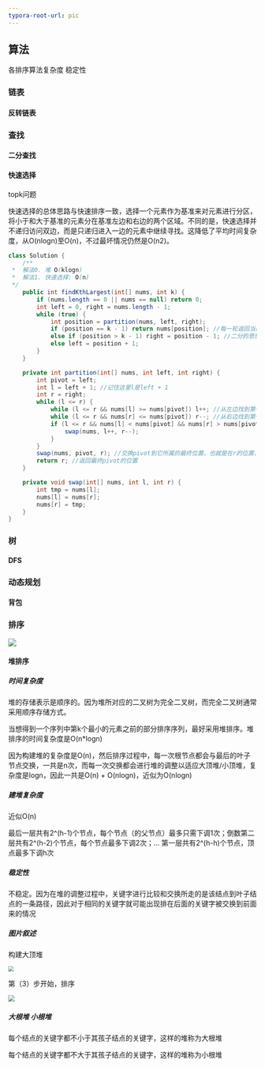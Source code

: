 ```yaml
---
typora-root-url: pic
---
```


## 算法

各排序算法复杂度 稳定性

### 链表

#### 反转链表

### 查找

#### 二分查找

#### 快速选择

topk问题

快速选择的总体思路与快速排序一致，选择一个元素作为基准来对元素进行分区，将小于和大于基准的元素分在基准左边和右边的两个区域。不同的是，快速选择并不递归访问双边，而是只递归进入一边的元素中继续寻找。这降低了平均时间复杂度，从O(nlogn)至O(n)，不过最坏情况仍然是O(n2)。

```java
class Solution {
    /**
 *  解法0. 堆 O(klogn)
 *  解法1. 快速选择: O(n)
 */
    public int findKthLargest(int[] nums, int k) {
        if (nums.length == 0 || nums == null) return 0;
        int left = 0, right = nums.length - 1;
        while (true) {
            int position = partition(nums, left, right);
            if (position == k - 1) return nums[position]; //每一轮返回当前pivot的最终位置，它的位置就是第几大的，如果刚好是第K大的数
            else if (position > k - 1) right = position - 1; //二分的思想
            else left = position + 1;
        }
    }

    private int partition(int[] nums, int left, int right) {
        int pivot = left;
        int l = left + 1; //记住这里l是left + 1
        int r = right;
        while (l <= r) {
            while (l <= r && nums[l] >= nums[pivot]) l++; //从左边找到第一个小于nums[pivot]的数
            while (l <= r && nums[r] <= nums[pivot]) r--; //从右边找到第一个大于nums[pivot]的数
            if (l <= r && nums[l] < nums[pivot] && nums[r] > nums[pivot]) {
                swap(nums, l++, r--);
            }
        }
        swap(nums, pivot, r); //交换pivot到它所属的最终位置，也就是在r的位置，因为此时r的左边都比r大，右边都比r小
        return r; //返回最终pivot的位置
    }

    private void swap(int[] nums, int l, int r) {
        int tmp = nums[l];
        nums[l] = nums[r];
        nums[r] = tmp;
    }
}
```

### 树

#### DFS

### 动态规划

#### 背包

### 排序

![](D:/ideaprojects/School-Notes/面试/pic/sort.png)

#### 堆排序

##### 时间复杂度

堆的存储表示是顺序的。因为堆所对应的二叉树为完全二叉树，而完全二叉树通常采用顺序存储方式。

当想得到一个序列中第k个最小的元素之前的部分排序序列，最好采用堆排序。堆排序的时间复杂度是O(n*logn)

因为构建堆的复杂度是O(n)，然后排序过程中，每一次根节点都会与最后的叶子节点交换，一共是n次，而每一次交换都会进行堆的调整以适应大顶堆/小顶堆，复杂度是logn，因此一共是O(n) + O(nlogn)，近似为O(nlogn)

##### 建堆复杂度

近似O(n)

最后一层共有2^(h-1)个节点，每个节点（的父节点）最多只需下调1次；倒数第二层共有2^(h-2)个节点，每个节点最多下调2次；... 第一层共有2^(h-h)个节点，顶点最多下调h次

##### 稳定性

不稳定。因为在堆的调整过程中，关键字进行比较和交换所走的是该结点到叶子结点的一条路径，因此对于相同的关键字就可能出现排在后面的关键字被交换到前面来的情况

##### 图片叙述

构建大顶堆

<img src="/dui1.png" style="zoom:70%;" />

第（3）步开始，排序

<img src="/dui2.png" style="zoom:80%;" />

##### 大根堆 小根堆

每个结点的关键字都不小于其孩子结点的关键字，这样的堆称为大根堆

每个结点的关键字都不大于其孩子结点的关键字，这样的堆称为小根堆
